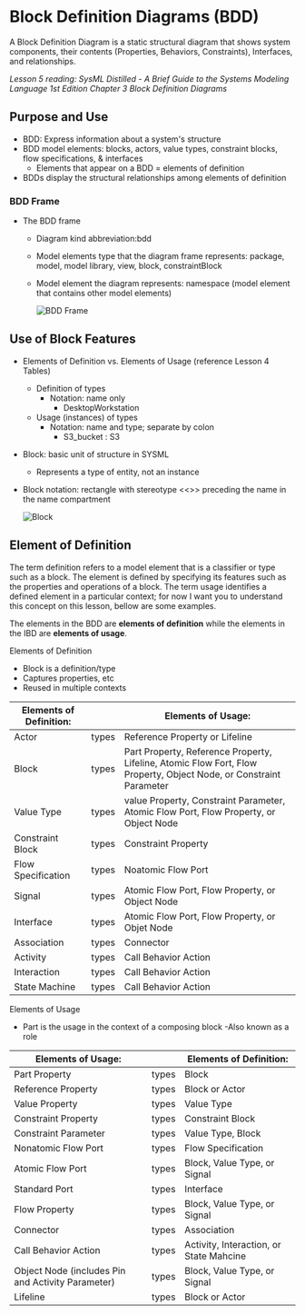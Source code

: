# Block Definition Diagrams (BDD)

A Block Definition Diagram is a static structural diagram that shows system components, their contents (Properties, Behaviors, Constraints), Interfaces, and relationships.

*Lesson 5 reading: SysML Distilled - A Brief Guide to the Systems Modeling Language 1st Edition Chapter 3 Block Definition Diagrams*

## Purpose and Use

- BDD: Express information about a system's structure
- BDD model elements: blocks, actors, value types, constraint blocks, flow specifications, & interfaces
  - Elements that appear on a BDD = elements of definition
- BDDs display the structural relationships among elements of definition

### BDD Frame

- The BDD frame
  - Diagram kind abbreviation:bdd
  - Model elements type that the diagram frame represents: package, model, model library, view, block, constraintBlock
  - Model element the diagram represents: namespace (model element that contains other model elements)

    ![BDD Frame](https://github.com/kentmichae/AWS-Architecture-Model-Repository/blob/main/SysML%20Lessons/Lesson%20Views%20and%20SVGs/BDD%20Lesson%20-%20BDD%20Frame.svg)

## Use of Block Features

- Elements of Definition vs. Elements of Usage (reference Lesson 4 Tables)
  - Definition of types
    - Notation: name only
      - DesktopWorkstation
  - Usage (instances) of types
    - Notation: name and type; separate by colon
      - S3_bucket : S3
- Block: basic unit of structure in SYSML
  - Represents a type of entity, not an instance
- Block notation: rectangle with stereotype <<<block>>> preceding the name in the name compartment

    ![Block](https://github.com/kentmichae/AWS-Architecture-Model-Repository/blob/main/SysML%20Lessons/Lesson%20Views%20and%20SVGs/BDD%20Lesson%20-%20block.svg)

## Element of Definition

The term definition refers to a model element that is a classifier or type such as a block. The element is defined by specifying its features such as the properties and operations of a block. The term usage identifies a defined element in a particular context; for now I want you to understand this concept on this lesson, bellow are some examples.

The elements in the BDD are **elements of definition** while the elements in the IBD are **elements of usage**.

Elements of Definition
- Block is a definition/type
- Captures properties, etc
- Reused in multiple contexts

| Elements of Definition: |       | Elements of Usage:                                                                                                 |
| ----------------------- | ----- | ------------------------------------------------------------------------------------------------------------------ |
| Actor                   | types | Reference Property or Lifeline                                                                                     |
| Block                   | types | Part Property, Reference Property, Lifeline, Atomic Flow Fort, Flow Property, Object Node, or Constraint Parameter |
| Value Type              | types | value Property, Constraint Parameter, Atomic Flow Port, Flow Property, or Object Node                              |
| Constraint Block        | types | Constraint Property                                                                                                |
| Flow Specification      | types | Noatomic Flow Port                                                                                                 |
| Signal                  | types | Atomic Flow Port, Flow Property, or Object Node                                                                    |
| Interface               | types | Atomic Flow Port, Flow Property, or Objet Node                                                                     |
| Association             | types | Connector                                                                                                          |
| Activity                | types | Call Behavior Action                                                                                               |
| Interaction             | types | Call Behavior Action                                                                                               |
| State Machine           | types | Call Behavior Action                                                                                               |


Elements of Usage
- Part is the usage in the context of a composing block
-Also known as a role


| Elements of Usage:                                |       | Elements of Definition:                 |
| ------------------------------------------------- | ----- | --------------------------------------- |
| Part Property                                     | types | Block                                   |
| Reference Property                                | types | Block or Actor                          |
| Value Property                                    | types | Value Type                              |
| Constraint Property                               | types | Constraint Block                        |
| Constraint Parameter                              | types | Value Type, Block                       |
| Nonatomic Flow Port                               | types | Flow Specification                      |
| Atomic Flow Port                                  | types | Block, Value Type, or Signal            |
| Standard Port                                     | types | Interface                               |
| Flow Property                                     | types | Block, Value Type, or Signal            |
| Connector                                         | types | Association                             |
| Call Behavior Action                              | types | Activity, Interaction, or State Mahcine |
| Object Node (includes Pin and Activity Parameter) | types | Block, Value Type, or Signal            |
| Lifeline                                          | types | Block or Actor                          |


